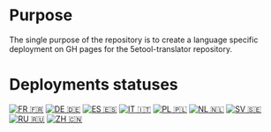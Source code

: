 # Purpose

The single purpose of the repository is to create a language specific deployment on GH pages for the 5etool-translator repository.

# Deployments statuses
[![FR 🇫🇷](https://github.com/5etools-translated-mirror-2/fr/actions/workflows/deploy.yml/badge.svg)](https://github.com/5etools-translated-mirror-2/fr/actions/workflows/deploy.yml)
[![DE 🇩🇪](https://github.com/5etools-translated-mirror-2/de/actions/workflows/deploy.yml/badge.svg)](https://github.com/5etools-translated-mirror-2/de/actions/workflows/deploy.yml)
[![ES 🇪🇸](https://github.com/5etools-translated-mirror-2/es/actions/workflows/deploy.yml/badge.svg)](https://github.com/5etools-translated-mirror-2/es/actions/workflows/deploy.yml)
[![IT 🇮🇹](https://github.com/5etools-translated-mirror-2/it/actions/workflows/deploy.yml/badge.svg)](https://github.com/5etools-translated-mirror-2/it/actions/workflows/deploy.yml)
[![PL 🇵🇱](https://github.com/5etools-translated-mirror-2/pl/actions/workflows/deploy.yml/badge.svg)](https://github.com/5etools-translated-mirror-2/pl/actions/workflows/deploy.yml)
[![NL 🇳🇱](https://github.com/5etools-translated-mirror-2/nl/actions/workflows/deploy.yml/badge.svg)](https://github.com/5etools-translated-mirror-2/nl/actions/workflows/deploy.yml)
[![SV 🇸🇪](https://github.com/5etools-translated-mirror-2/sv/actions/workflows/deploy.yml/badge.svg)](https://github.com/5etools-translated-mirror-2/sv/actions/workflows/deploy.yml)
[![RU 🇷🇺](https://github.com/5etools-translated-mirror-2/ru/actions/workflows/deploy.yml/badge.svg)](https://github.com/5etools-translated-mirror-2/ru/actions/workflows/deploy.yml)
[![ZH 🇨🇳](https://github.com/5etools-translated-mirror-2/zh/actions/workflows/deploy.yml/badge.svg)](https://github.com/5etools-translated-mirror-2/zh/actions/workflows/deploy.yml)
